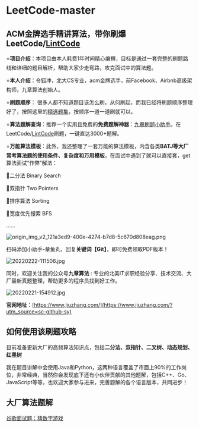 # LeetCode-master
## ACM金牌选手精讲算法，带你刷爆LeetCode/[LintCode](https://www.lintcode.com/?utm_source=sc-github-sy)

⭐**项目介绍**：本项目由本人耗费1年时间精心编撰，目标是通过一套完整的刷题路线和详细的题目解析，帮助大家少走弯路，攻克面试中的算法题。

⭐**本人介绍**：令狐冲，北大CS专业，acm金牌选手，前Facebook、Airbnb高级架构师，九章算法创始人。


⭐**刷题顺序**： 很多人都不知道题目该怎么刷，从何刷起，而我已经将刷题顺序整理好了，按照这里的[精选题集](https://www.lintcode.com/collection/192/?utm_source=sc-github-sy)，按顺序一道一道刷就可以。

⭐**算法题解查询**：推荐一个实用且免费的**免费题解神器**：[九章刷题小助手](https://www.jiuzhang.com/problem/?utm_source=sc-github-sy)。在LeetCode/[LintCode](https://www.lintcode.com/?utm_source=sc-github-sy)刷题，一键直达3000+题解。

⭐**万能算法模板**：此外，我还整理了一套万能的算法模板，内含各类**BATJ等大厂常考算法题的使用条件、复杂度和万用模板**，在面试中遇到了就可以直接套，get算法面试“作弊”解法：

📌⼆分法 Binary Search

📌双指针 Two Pointers

📌排序算法 Sorting

📌宽度优先搜索 BFS

……

![origin_img_v2_121a3ed9-400e-4274-b7d8-5c670d808eag.png](https://upload-images.jianshu.io/upload_images/24356384-37ad5d628b42586f.png?imageMogr2/auto-orient/strip%7CimageView2/2/w/1240)

扫码添加小助手-章鱼丸，回复**关键词【Git】**，即可免费领取PDF版本！

![20220222-111506.jpg](https://upload-images.jianshu.io/upload_images/24356384-1552bfd6534ee1d1.jpg?imageMogr2/auto-orient/strip%7CimageView2/2/w/1240)

同时，欢迎关注我的公众号**九章算法** : 专业的北美IT求职经验分享、技术交流、大厂最新真题整理，帮助更多的程序员找到好工作。

![20220221-154912.jpg](https://upload-images.jianshu.io/upload_images/24356384-80aea596073cced2.jpg?imageMogr2/auto-orient/strip%7CimageView2/2/w/1240)

**官网地址**：[https://www.jiuzhang.com/](https://www.jiuzhang.com/?utm_source=sc-github-sy)

## 如何使用该刷题攻略

目前准备更新大厂的高频算法知识点，包括**二分法、双指针、二叉树、动态规划、红黑树**

我在题目讲解中会使用Java和Python，这两种语言覆盖了市面上90%的工作岗位，非常经典，当然你会发现底下还有小伙伴贡献的其他题解，包括C++、Go、JavaScript等等，也欢迎大家参与进来，完善题解的各个语言版本，共同进步！

## 大厂算法题解
[谷歌面试题：猜数字游戏](https://github.com/ninechapter-algorithm/LeetCode-master/blob/main/problem/%E8%B0%B7%E6%AD%8C%E9%9D%A2%E8%AF%95%E9%A2%98%EF%BC%9A%E7%8C%9C%E6%95%B0%E5%AD%97%E6%B8%B8%E6%88%8F.md)
